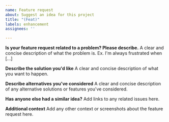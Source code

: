 ```yaml
---
name: Feature request
about: Suggest an idea for this project
title: "(Feat)"
labels: enhancement
assignees: ''

---
```


**Is your feature request related to a problem? Please describe.**
A clear and concise description of what the problem is. Ex. I'm always frustrated when [...]

**Describe the solution you'd like**
A clear and concise description of what you want to happen.

**Describe alternatives you've considered**
A clear and concise description of any alternative solutions or features you've considered.

**Has anyone else had a similar idea?**
Add links to any related issues here.

**Additional context**
Add any other context or screenshots about the feature request here.
